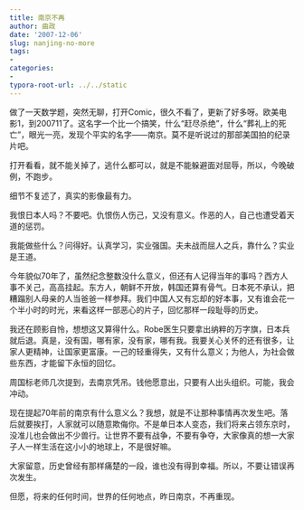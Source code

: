 ```yaml
---
title: 南京不再
author: 曲政
date: '2007-12-06'
slug: nanjing-no-more
tags:
- 
categories:
- 
typora-root-url: ../../static
---
```


做了一天数学题，突然无聊，打开Comic，很久不看了，更新了好多呀。欧美电影1，到200711了。这名字一个比一个搞笑，什么“赶尽杀绝”，什么“葬礼上的死亡”，眼光一亮，发现个平实的名字——南京。莫不是听说过的那部美国拍的纪录片吧。 

打开看看，就不能关掉了，逃什么都可以，就是不能躲避面对屈辱，所以，今晚破例，不跑步。 

细节不复述了，真实的影像最有力。 

我恨日本人吗？不要吧。仇恨伤人伤己，又没有意义。作恶的人，自己也遭受着天道的惩罚。 

我能做些什么？问得好。认真学习，实业强国。夫未战而屈人之兵，靠什么？实业是王道。 

今年貌似70年了，虽然纪念整数没什么意义，但还有人记得当年的事吗？西方人事不关己，高高挂起。东方人，朝鲜不开放，韩国还算有骨气。日本死不承认，把糟蹋别人母亲的人当爸爸一样参拜。我们中国人又有忘却的好本事，又有谁会花一个半小时的时光，来看这样一部恶心的片子，回忆那样一段耻辱的历史。 

我还在顾影自怜，想想这又算得什么。Robe医生只要拿出纳粹的万字旗，日本兵就后退。真是，没有国，哪有家，没有家，哪有我。我要关心关怀的还有很多，让家人更精神，让国家更富康。一己的轻重得失，又有什么意义；为他人，为社会做些东西，才能留下永恒的回忆。 

周国标老师几次提到，去南京凭吊。钱他愿意出，只要有人出头组织。可能，我会冲动。 

现在提起70年前的南京有什么意义么？我想，就是不让那种事情再次发生吧。落后就要挨打，人家就可以随意欺侮你。不是单日本人变态，我们将来占领东京时，没准儿也会做出不少兽行。让世界不要有战争，不要有争夺，大家像真的想一大家子人一样生活在这小小的地球上，不是很好嘛。 

大家留意，历史曾经有那样痛楚的一段，谁也没有得到幸福。所以，不要让错误再次发生。 

但愿，将来的任何时间，世界的任何地点，昨日南京，不再重现。                                                                                            